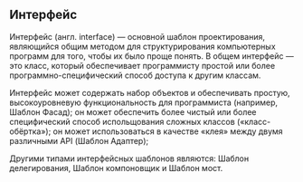 ## Интерфейс

Интерфейс (англ. interface) — основной шаблон проектирования, являющийся общим методом для структурирования компьютерных
программ для того, чтобы их было проще понять. В общем интерфейс — это класс, который обеспечивает программисту простой
или более программно-специфический способ доступа к другим классам.

Интерфейс может содержать набор объектов и обеспечивать простую, высокоуровневую функциональность для программиста
(например, Шаблон Фасад); он может обеспечить более чистый или более специфический способ испольщования сложных классов
(«класс-обёртка»); он может использоваться в качестве «клея» между двумя различными API (Шаблон Адаптер);

Другими типами интерфейсных шаблонов являются:
Шаблон делегирования, Шаблон компоновщик и Шаблон мост.
